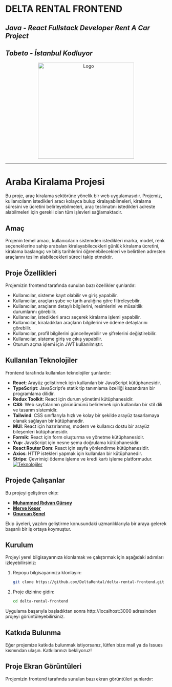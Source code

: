 # DELTA RENTAL FRONTEND
## *Java - React Fullstack Developer Rent A Car Project*
## *Tobeto - İstanbul Kodluyor* 
<!-- ![Logo](http://res.cloudinary.com/dxav6uhnu/image/upload/v1709388157/pcyuu3lgcvm96ks2p5c0.png) -->
<p align="center">
  <img src="http://res.cloudinary.com/dxav6uhnu/image/upload/v1709388157/pcyuu3lgcvm96ks2p5c0.png" alt="Logo" width="300" height="300">
</p>

************************************************************

# Araba Kiralama Projesi

Bu proje, araç kiralama sektörüne yönelik bir web uygulamasıdır. Projemiz, kullanıcıların istedikleri aracı kolayca bulup kiralayabilmeleri, kiralama süresini ve ücretini belirleyebilmeleri, araç teslimatını istedikleri adreste alabilmeleri için gerekli olan tüm işlevleri sağlamaktadır.
## Amaç

Projenin temel amacı, kullanıcıların sistemden istedikleri marka, model, renk seçeneklerine sahip arabaları kiralayabilecekleri günlük kiralama ücretini, kiralama başlangıç ve bitiş tarihlerini öğrenebilecekleri ve belirtilen adresten araçlarını teslim alabilecekleri süreci takip etmektir.
## Proje Özellikleri
Projemizin frontend tarafında sunulan bazı özellikler şunlardır:

* Kullanıcılar, sisteme kayıt olabilir ve giriş yapabilir.
* Kullanıcılar, araçları şube ve tarih aralığına göre filtreleyebilir.
* Kullanıcılar, araçların detaylı bilgilerini, resimlerini ve müsaitlik durumlarını görebilir.
* Kullanıcılar, istedikleri aracı seçerek kiralama işlemi yapabilir.
* Kullanıcılar, kiraladıkları araçların bilgilerini ve ödeme detaylarını görebilir.
* Kullanıcılar, profil bilgilerini güncelleyebilir ve şifrelerini değiştirebilir.
* Kullanıcılar, sisteme giriş ve çıkış yapabilir.
* Oturum açma işlemi için JWT kullanılmıştır.
## Kullanılan Teknolojiler
Frontend tarafında kullanılan teknolojiler şunlardır:

* **React**: Arayüz geliştirmek için kullanılan bir JavaScript kütüphanesidir.
* **TypeScript**: JavaScript’e statik tip tanımlama özelliği kazandıran bir programlama dilidir.
* **Redux Toolkit**: React için durum yönetimi kütüphanesidir.
* **CSS**: Web sayfalarının görünümünü belirlemek için kullanılan bir stil dili ve tasarım sistemidir.
* **Tailwind**: CSS sınıflarıyla hızlı ve kolay bir şekilde arayüz tasarlamaya olanak sağlayan bir kütüphanedir.
* **MUI**: React için hazırlanmış, modern ve kullanıcı dostu bir arayüz bileşenleri kütüphanesidir.
* **Formik**: React için form oluşturma ve yönetme kütüphanesidir.
* **Yup**: JavaScript için nesne şema doğrulama kütüphanesidir.
* **React Router Dom**: React için sayfa yönlendirme kütüphanesidir.
* **Axios**: HTTP istekleri yapmak için kullanılan bir kütüphanedir.
* **Stripe**: Çevrimiçi ödeme işleme ve kredi kartı işleme platformudur.
[![Teknolojiler](https://skillicons.dev/icons?i=react,typescript,redux,css,tailwind,mui)](https://skillicons.dev)
## Projede Çalışanlar

Bu projeyi geliştiren ekip:

- <a href = "https://github.com/rdvngrsy">**Muhammed Rıdvan Gürsoy** </a>
- <a href = "https://github.com/mervekeser">**Merve Keser** </a>
- <a href = "https://github.com/onursenel">**Onurcan Şenel** </a>

Ekip üyeleri, yazılım geliştirme konusundaki uzmanlıklarıyla bir araya gelerek başarılı bir iş ortaya koymuştur.



## Kurulum

Projeyi yerel bilgisayarınıza klonlamak ve çalıştırmak için aşağıdaki adımları izleyebilirsiniz:

1. Repoyu bilgisayarınıza klonlayın:

    ```bash
    git clone https://github.com/DeltaRental/delta-rental-frontend.git
    ```

2. Proje dizinine gidin:

    ```bash
    cd delta-rental-frontend
    ```

Uygulama başarıyla başladıktan sonra http://localhost:3000 adresinden projeyi görüntüleyebilirsiniz.

## Katkıda Bulunma

Eğer projemize katkıda bulunmak istiyorsanız, lütfen bize mail ya da Issues kısmından ulaşın. Katkılarınızı bekliyoruz!

## Proje Ekran Görüntüleri
Projemizin frontend tarafında sunulan bazı ekran görüntüleri şunlardır:

